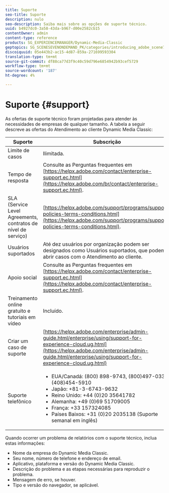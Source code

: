 ```yaml
---
title: Suporte
seo-title: Suporte
description: nulo
seo-description: Saiba mais sobre as opções de suporte técnico.
uuid: b4927dc0-3a58-43da-b967-d00e2582cb15
contentOwner: admin
content-type: reference
products: SG_EXPERIENCEMANAGER/Dynamic-Media-Classic
geptopics: SG_SCENESEVENONDEMAND_PK/categories/introducing_adobe_scene7
discoiquuid: 05e443b2-ac15-4d87-859a-271699593304
translation-type: tm+mt
source-git-commit: df88ca77d3f9c40c59d796e6854942b93cef5729
workflow-type: tm+mt
source-wordcount: '187'
ht-degree: 4%

---
```



# Suporte {#support}

As ofertas de suporte técnico foram projetadas para atender às necessidades de empresas de qualquer tamanho. A tabela a seguir descreve as ofertas do Atendimento ao cliente Dynamic Media Classic:

| Suporte | Subscrição |
|--- |--- |
| Limite de casos | Ilimitada. |
| Tempo de resposta | Consulte as Perguntas frequentes em [https://helpx.adobe.com/contact/enterprise-support.ec.html](https://helpx.adobe.com/br/contact/enterprise-support.ec.html). |
| SLA (Service Level Agreements, contratos de nível de serviço) | [https://helpx.adobe.com/support/programs/support-policies-terms-conditions.html](https://helpx.adobe.com/support/programs/support-policies-terms-conditions.html). |
| Usuários suportados | Até dez usuários por organização podem ser designados como Usuários suportados, que podem abrir casos com o Atendimento ao cliente. |
| Apoio social | Consulte as Perguntas frequentes em [https://helpx.adobe.com/contact/enterprise-support.ec.html](https://helpx.adobe.com/contact/enterprise-support.ec.html). |
| Treinamento online gratuito e tutoriais em vídeo | Incluído. |
| Criar um caso de suporte | [https://helpx.adobe.com/enterprise/admin-guide.html/enterprise/using/support-for-experience-cloud.ug.html](https://helpx.adobe.com/enterprise/admin-guide.html/enterprise/using/support-for-experience-cloud.ug.html) |
| Suporte telefônico | <ul><li>EUA/Canadá: (800) 898-9743, (800)497-033, (408)454-5910 </li> <li>Japão: +81-3-6743-9632 </li><li>Reino Unido: +44 (0)20 35641782</li><li>Alemanha: +49 (0)69 51709005</li><li>França: +33 157324085</li><li>Países Baixos: +31 (0)20 2035138 (Suporte semanal em inglês)</li></ul> |

Quando ocorrer um problema de relatórios com o suporte técnico, inclua estas informações:

* Nome da empresa do Dynamic Media Classic.
* Seu nome, número de telefone e endereço de email.
* Aplicativo, plataforma e versão do Dynamic Media Classic.
* Descrição do problema e as etapas necessárias para reproduzir o problema.
* Mensagem de erro, se houver.
* Tipo e versão do navegador, se aplicável.

